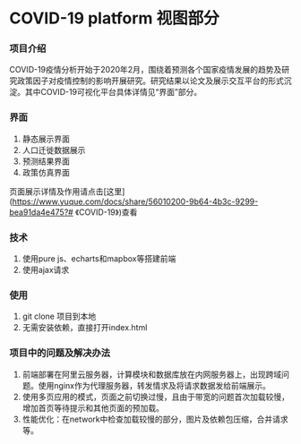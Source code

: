 # COVID-19 platform 视图部分
### 项目介绍
  COVID-19疫情分析开始于2020年2月，围绕着预测各个国家疫情发展的趋势及研究政策因子对疫情控制的影响开展研究。研究结果以论文及展示交互平台的形式沉淀。其中COVID-19可视化平台具体详情见“界面”部分。
### 界面
  1. 静态展示界面
  2. 人口迁徙数据展示
  3. 预测结果界面
  4. 政策仿真界面

  页面展示详情及作用请点击[这里](https://www.yuque.com/docs/share/56010200-9b64-4b3c-9299-bea91da4e475?# 《COVID-19》)查看
### 技术
  1. 使用pure js、echarts和mapbox等搭建前端
  2. 使用ajax请求
### 使用
  1. git clone 项目到本地
  2. 无需安装依赖，直接打开index.html
### 项目中的问题及解决办法
  1. 前端部署在阿里云服务器，计算模块和数据库放在内网服务器上，出现跨域问题。使用nginx作为代理服务器，转发情求及将请求数据发给前端展示。
  2. 使用多页应用的模式，页面之前切换过慢，且由于带宽的问题首次加载较慢，增加首页等待提示和其他页面的预加载。
  3. 性能优化：在network中检查加载较慢的部分，图片及依赖包压缩，合并请求等。
  
